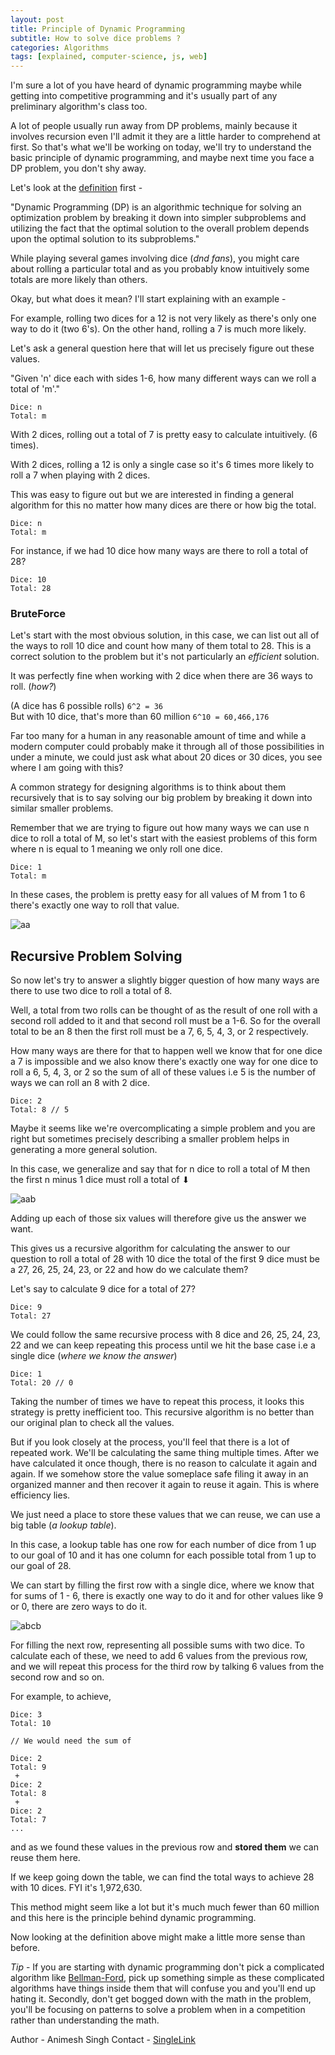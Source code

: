 ```yaml
---
layout: post
title: Principle of Dynamic Programming
subtitle: How to solve dice problems ?
categories: Algorithms
tags: [explained, computer-science, js, web]
---
```


I'm sure a lot of you have heard of dynamic programming maybe while getting into competitive programming and it's usually part of any preliminary algorithm's class too.

A lot of people usually run away from DP problems, mainly because it involves recursion even I'll admit it they are a little harder to comprehend at first. So that's what we'll be working on today, we'll try to understand the basic principle of dynamic programming, and maybe next time you face a DP problem, you don't shy away.

Let's look at the [definition](https://www.educative.io/courses/grokking-dynamic-programming-patterns-for-coding-interviews/m2G1pAq0OO0) first - 

"Dynamic Programming (DP) is an algorithmic technique for solving an optimization problem by breaking it down into simpler subproblems and utilizing the fact that the optimal solution to the overall problem depends upon the optimal solution to its subproblems."

While playing several games involving dice (*dnd fans*), you might care about rolling a particular total and as you probably know intuitively some totals are more likely than others. 

Okay, but what does it mean? I'll start explaining with an example - 

For example, rolling two dices for a 12 is not very likely as there's only one way to do it (two 6's). On the other hand, rolling a 7 is much more likely.

Let's ask a general question here that will let us precisely figure out these values. 

"Given 'n' dice each with sides 1-6, how many different ways can we roll a total of 'm'."

```
Dice: n
Total: m
```

With 2 dices, rolling out a total of 7 is pretty easy to calculate intuitively. (6 times).

With 2 dices, rolling a 12 is only a single case so it's 6 times more likely to roll a 7 when playing with 2 dices.

This was easy to figure out but we are interested in finding a general algorithm for this no matter how many dices are there or how big the total.

```
Dice: n
Total: m
```

For instance, if we had 10 dice how many ways are there to roll a total of 28?
```
Dice: 10
Total: 28
```

### BruteForce

Let's start with the most obvious solution,  in this case, we can list out all of the ways to roll 10 dice and count how many of them total to 28. 
This is a correct solution to the problem but it's not particularly an *efficient* solution. 

It was perfectly fine when working with 2 dice when there are 36 ways to roll. (*how?*)

(A dice has 6 possible rolls)
`6^2 = 36`  
 But with 10 dice, that's more than 60 million
 `6^10 = 60,466,176`
 
 Far too many for a human in any reasonable amount of time and while a modern computer could probably make it through all of those possibilities in under a minute, we could just ask what about 20 dices or 30 dices, you see where I am going with this?
 
 A common strategy for designing algorithms is to think about them recursively that is to say solving our big problem by breaking it down into similar smaller problems.
 
 Remember that we are trying to figure out how many ways we can use n dice to roll a total of M, so let's start with the easiest problems of this form where n is equal to 1 meaning we only roll one dice.
 
 ```
 Dice: 1
 Total: m
 ```

 In these cases, the problem is pretty easy for all values of M from 1 to 6 there's exactly one way to roll that value.
 
  ![aa](../assets/images/article3/aa.png "Recursive Solving")
 
## Recursive Problem Solving
So now let's try to answer a slightly bigger question of how many ways are there to use two dice to roll a total of 8.
 
Well, a total from two rolls can be thought of as the result of one roll with a second roll added to it and that second roll must be a 1-6. So for the overall total to be an 8 then the first roll must be a 7, 6, 5, 4, 3, or 2 respectively.
 
How many ways are there for that to happen well we know that for one dice a 7 is impossible and we also know there's exactly one way for one dice to roll a 6, 5, 4, 3, or 2 so the sum of all of these values i.e 5 is the number of ways we can roll an 8 with 2 dice.

```
Dice: 2
Total: 8 // 5
```

Maybe it seems like we're overcomplicating a simple problem and you are right but sometimes precisely describing a smaller problem helps in generating a more general solution.

In this case, we generalize and say that for n dice to roll a total of M then the first n minus 1 dice must roll a total of ⬇

![aab](../assets/images/article3/aab.png "General Solution")

Adding up each of those six values will therefore give us the answer we want.

This gives us a recursive algorithm for calculating the answer to our question to roll a total of 28 with 10 dice the total of the first 9 dice must be a 27, 26, 25, 24, 23, or 22 and how do we calculate them?

Let's say to calculate 9 dice for a total of 27?

```
Dice: 9
Total: 27
```
We could follow the same recursive process with 8 dice and 26, 25, 24, 23, 22 and we can keep repeating this process until we hit the base case i.e a single dice (*where we know the answer*)

```
Dice: 1
Total: 20 // 0 
```

Taking the number of times we have to repeat this process, it looks this strategy is pretty inefficient too. This recursive algorithm is no better than our original plan to check all the values. 

But if you look closely at the process, you'll feel that there is a lot of repeated work. We'll be calculating the same thing multiple times. After we have calculated it once though, there is no reason to calculate it again and again. If we somehow store the value someplace safe filing it away in an organized manner and then recover it again to reuse it again. This is where efficiency lies.

We just need a place to store these values that we can reuse, we can use a big table (*a lookup table*).

In this case, a lookup table has one row for each number of dice from 1 up to our goal of 10 and it has one column for each possible total from 1 up to our goal of 28. 

We can start by filling the first row with a single dice, where we know that for sums of 1 - 6, there is exactly one way to do it and for other values like 9 or 0, there are zero ways to do it. 

![abcb](../assets/images/article3/abcb.png "Lookup Table")

For filling the next row, representing all possible sums with two dice. To calculate each of these, we need to add 6 values from the previous row, and we will repeat this process for the third row by talking 6 values from the second row and so on.

For example, to achieve, 
```
Dice: 3
Total: 10

// We would need the sum of 

Dice: 2
Total: 9
 +
Dice: 2
Total: 8
 + 
Dice: 2
Total: 7
...
```

and as we found these values in the previous row and **stored them** we can reuse them here.

If we keep going down the table, we can find the total ways to achieve 28 with 10 dices. FYI it's 1,972,630.

This method might seem like a lot but it's much much fewer than 60 million and this here is the principle behind dynamic programming.

Now looking at the definition above might make a little more sense than before.

*Tip* - If you are starting with dynamic programming don't pick a complicated algorithm like [Bellman-Ford](https://www.geeksforgeeks.org/bellman-ford-algorithm-dp-23/), pick up something simple as these complicated algorithms have things inside them that will confuse you and you'll end up hating it. Secondly, don't get bogged down with the math in the problem, you'll be focusing on patterns to solve a problem when in a competition rather than understanding the math. 

Author - Animesh Singh
Contact - [SingleLink](https://app.singlelink.co/u/era5tone)


